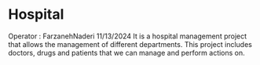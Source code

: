 # Hospital
Operator : FarzanehNaderi
11/13/2024
It is a hospital management project that allows the management of different departments.
This project includes doctors, drugs and patients that we can manage and perform actions on.
